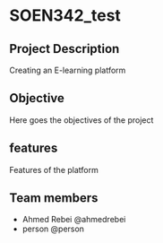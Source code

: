 # SOEN342_test

## Project Description
Creating an E-learning platform

## Objective
Here goes the objectives of the project

## features
Features of the platform

## Team members

- Ahmed Rebei @ahmedrebei
- person @person
